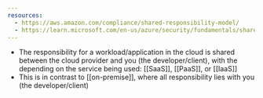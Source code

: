 ```yaml
---
resources:
  - https://aws.amazon.com/compliance/shared-responsibility-model/
  - https://learn.microsoft.com/en-us/azure/security/fundamentals/shared-responsibility
---
```

- The responsibility for a workload/application in the cloud is shared between the cloud provider and you (the developer/client), with the depending on the service being used: [[SaaS]], [[PaaS]], or [[IaaS]]
- This is in contrast to [[on-premise]], where all responsibility lies with you (the developer/client) 